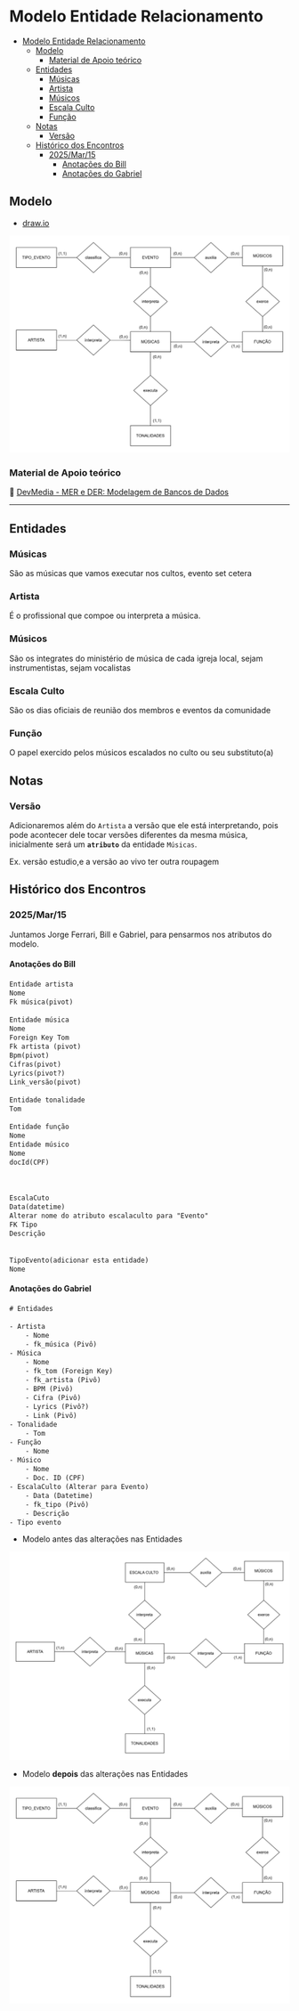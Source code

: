 # Modelo Entidade Relacionamento

- [Modelo Entidade Relacionamento](#modelo-entidade-relacionamento)
  - [Modelo](#modelo)
    - [Material de Apoio teórico](#material-de-apoio-teórico)
  - [Entidades](#entidades)
    - [Músicas](#músicas)
    - [Artista](#artista)
    - [Músicos](#músicos)
    - [Escala Culto](#escala-culto)
    - [Função](#função)
  - [Notas](#notas)
    - [Versão](#versão)
  - [Histórico dos Encontros](#histórico-dos-encontros)
    - [2025/Mar/15](#2025mar15)
      - [Anotações do Bill](#anotações-do-bill)
      - [Anotações do Gabriel](#anotações-do-gabriel)

## Modelo

- [draw.io](https://app.diagrams.net/#HChewieSoft%2FEscalaCanto%2Fmain%2Fmodelo_entidade_relacionamento.drawio#%7B%22pageId%22%3A%225vH7gjnpK38CFrfJnVCy%22%7D)

![DER](./assets/modelo_entidade_relacionamento-MER_ver3.svg)

### Material de Apoio teórico

:link: [DevMedia - MER e DER: Modelagem de Bancos de Dados](https://www.devmedia.com.br/mer-e-der-modelagem-de-bancos-de-dados/14332)

---

## Entidades

### Músicas

São as músicas que vamos executar nos cultos, evento set cetera

### Artista

É o profissional que compoe ou interpreta a música.

### Músicos

São os integrates do ministério de música de cada igreja local, sejam instrumentistas, sejam vocalistas

### Escala Culto

São os dias oficiais de reunião dos membros e eventos  da comunidade

### Função

O papel exercido pelos músicos escalados no culto ou seu substituto(a)

## Notas

### Versão

Adicionaremos além do `Artista` a versão que ele está interpretando, pois pode acontecer dele tocar versões diferentes da mesma música, inicialmente será um **`atributo`** da entidade `Músicas`.

Ex. versão estudio,e a versão ao vivo ter outra roupagem

## Histórico dos Encontros

### 2025/Mar/15

Juntamos Jorge Ferrari, Bill e Gabriel, para pensarmos nos atributos do modelo. 

#### Anotações do Bill

```text
Entidade artista 
Nome
Fk música(pivot)

Entidade música
Nome
Foreign Key Tom
Fk artista (pivot)
Bpm(pivot)
Cifras(pivot)
Lyrics(pivot?)
Link_versão(pivot)

Entidade tonalidade
Tom

Entidade função
Nome
Entidade músico
Nome
docId(CPF)



EscalaCuto
Data(datetime)
Alterar nome do atributo escalaculto para "Evento"
FK Tipo
Descrição


TipoEvento(adicionar esta entidade)
Nome
```

#### Anotações do Gabriel

```text
# Entidades

- Artista
    - Nome
    - fk_música (Pivô)
- Música
    - Nome
    - fk_tom (Foreign Key)
    - fk_artista (Pivô)
    - BPM (Pivô)
    - Cifra (Pivô)
    - Lyrics (Pivô?)
    - Link (Pivô)
- Tonalidade
    - Tom
- Função
    - Nome
- Músico
    - Nome
    - Doc. ID (CPF)
- EscalaCulto (Alterar para Evento)
    - Data (Datetime)
    - fk_tipo (Pivô)
    - Descrição
- Tipo evento
```

- Modelo antes das alterações nas Entidades

![DER](./modelo_entidade_relacionamento.drawio.svg)

- Modelo **depois** das alterações nas Entidades

![DER](./assets/modelo_entidade_relacionamento-MER_ver3.svg)